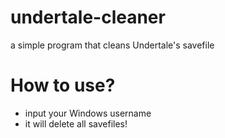 # undertale-cleaner
a simple program that cleans Undertale's savefile

# How to use?
 - input your Windows username
 - it will delete all savefiles!
